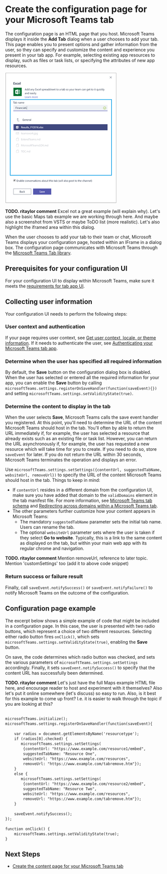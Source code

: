 ﻿# Create the configuration page for your Microsoft Teams tab

The configuration page is an HTML page that you host. Microsoft Teams displays it inside the **Add Tab** dialog when a user chooses to add your tab. This page enables you to present options and gather information from the user, so they can specify and customize the content and experience you present in your tab app. For example, selecting existing app resources to display, such as files or task lists, or specifying the attributes of new app resources.

!["Screenshot of the configuration UI for an Excel spreadsheet tab"](images/tab_configui.png)

**TODO. ritaylor comment**  Excel not a great example (will explain why).  Let's use the basic Maps tab example we are working through here.  And maybe also a screenshot from VSTS or maybe ToDO list (more realistic).  Let's also highlight the iframed area within this dialog.

When the user chooses to add your tab to their team or chat, Microsoft Teams displays your configuration page, hosted within an IFrame in a dialog box. The configuration page communicates with Microsoft Teams through the [Microsoft Teams Tab library](https://statics.teams.microsoft.com/sdk/v0.2/js/MicrosoftTeams.js).

## Prerequisites for your configuration UI

For your configuration UI to display within Microsoft Teams, make sure it meets the [requirements for tab app UI](gettingstarted.md#prerequisites-for-your-tabs-app-ui).

## Collecting user information 

Your configuration UI needs to perform the following steps:

### User context and authentication

If your page requires user context, see [Get user context, locale, or theme information](getusercontext.md). If it needs to authenticate the user, see [Authenticating your Microsoft Teams tab app](auth.md).

### Determine when the user has specified all required information
 
By default, the **Save** button on the configuration dialog box is disabled. When the user has selected or entered all the required information for your app, you can enable the **Save** button by calling `microsoftTeams.settings.registerOnSaveHandler(function(saveEvent){})` and setting `microsoftTeams.settings.setValidityState(true)`.   

### Determine the content to display in the tab

When the user selects **Save**, Microsoft Teams calls the save event handler you registered. At this point, you'll need to determine the URL of the content Microsoft Teams should host in the tab. You'll often by able to return the URL immediately if, for example, the user has selected a resource that already exists such as an existing file or task list. However, you can return the URL asynchronously if, for example, the user has requested a new resource which will take time for you to create. If you need to do so, store `saveEvent` for later. If you do not return the URL within 30 seconds, Microsoft Teams terminates the operation and displays an error.

Use `microsoftTeams.settings.setSettings({contentUrl, suggestedTabName, websiteUrl, removeUrl})` to specify the URL of the content Microsoft Teams should host in the tab. Things to keep in mind:

* If `contentUrl` resides in a different domain from the configuration UI, make sure you have added that domain to the `validDomains` element in the tab manifest file. For more information, see [Microsoft Teams tab schema](tab_schema.md) and [Redirecting across domains within a Microsoft Teams tab](crossdomain.md).
*  The other parameters  further customize how your content appears in Microsoft Teams:
	*  The mandatory `suggestedTabName` parameter sets the initial tab name. Users can rename the tab.
	*  The optional `websiteUrl` parameter sets where the user is taken if they select **Go to website**. Typically, this is a link to the same content as displayed on the tab, but within your main web app with its regular chrome and navigation.

**TODO. ritaylor comment**  Mention removeUrl, reference to later topic.  Mention 'customSettings' too (add it to above code snippet)

### Return success or failure result

Finally, call `saveEvent.notifySuccess()` or `saveEvent.notifyFailure()` to notify Microsoft Teams on the outcome of the configuration.

## Configuration page example

The excerpt below shows a simple example of code that might be included in a configuration page. In this case, the user is presented with two radio buttons, which represent a choice of two different resources. Selecting either radio button fires `onClick()`, which sets `microsoftTeams.settings.setValidityState(true)`, enabling the **Save** button.

On save, the code determines which radio button was checked, and sets the various parameters of `microsoftTeams.settings.setSettings` accordingly. Finally, it sets `saveEvent.notifySuccess()` to specify that the content URL has successfully been determined.

**TODO. ritaylor comment**  Let's just have the full Maps example HTML file here, and encourage reader to host and experiment with it themselves?  Also let's put it online somewhere (let's discuss) so easy to run.  Also, is it best for this example to come up front?  I.e. it is easier to walk through the topic if you are looking at this?

```

microsoftTeams.initialize();
microsoftTeams.settings.registerOnSaveHandler(function(saveEvent){
 	  
    var radios = document.getElementsByName('resourcetype');
  	if (radios[0].checked) {
       microsoftTeams.settings.setSettings(
		{contentUrl: "https://www.example.com/resource1/embed", 
		suggestedTabName: "Resource One", 
		websiteUrl: "https://www.example.com/resources", 
		removeUrl: "https://www.example.com/tabremove.htm"});
  	}
    else {
       microsoftTeams.settings.setSettings(
		{contentUrl: "https://www.example.com/resource2/embed", 
		suggestedTabName: "Resource Two", 
		websiteUrl: "https://www.example.com/resources", 
		removeUrl: "https://www.example.com/tabremove.htm"});
    }
    
    saveEvent.notifySuccess();
});
 
function onClick() {
    microsoftTeams.settings.setValidityState(true);
}

```

## Next Steps

* [Create the content page for your Microsoft Teams tab](createtabcontent.md)

